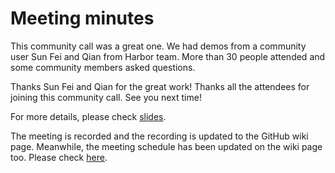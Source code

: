 # Meeting minutes

This community call was a great one. We had demos from a community user Sun Fei and Qian from Harbor team. More than 30 people attended and some community members asked questions.
 
Thanks Sun Fei and Qian for the great work!
Thanks all the attendees for joining this community call. See you next time!
 
For more details, please check [slides](community_call_2018-08-22.pptx).

The meeting is recorded and the recording is updated to the GitHub wiki page. Meanwhile, the meeting schedule has been updated on the wiki page too.  Please check [here](https://github.com/goharbor/harbor/wiki/Community-Conference-Calls).